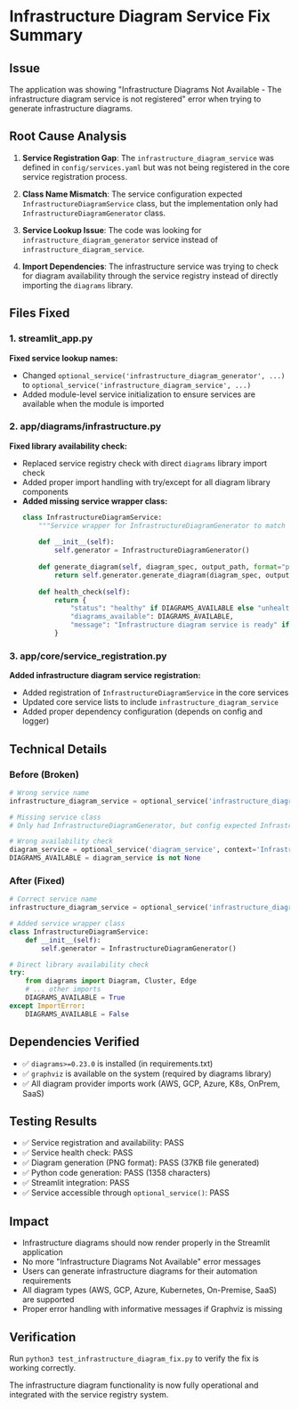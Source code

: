 # Infrastructure Diagram Service Fix Summary

## Issue
The application was showing "Infrastructure Diagrams Not Available - The infrastructure diagram service is not registered" error when trying to generate infrastructure diagrams.

## Root Cause Analysis
1. **Service Registration Gap**: The `infrastructure_diagram_service` was defined in `config/services.yaml` but was not being registered in the core service registration process.

2. **Class Name Mismatch**: The service configuration expected `InfrastructureDiagramService` class, but the implementation only had `InfrastructureDiagramGenerator` class.

3. **Service Lookup Issue**: The code was looking for `infrastructure_diagram_generator` service instead of `infrastructure_diagram_service`.

4. **Import Dependencies**: The infrastructure service was trying to check for diagram availability through the service registry instead of directly importing the `diagrams` library.

## Files Fixed

### 1. streamlit_app.py
**Fixed service lookup names:**
- Changed `optional_service('infrastructure_diagram_generator', ...)` to `optional_service('infrastructure_diagram_service', ...)`
- Added module-level service initialization to ensure services are available when the module is imported

### 2. app/diagrams/infrastructure.py  
**Fixed library availability check:**
- Replaced service registry check with direct `diagrams` library import check
- Added proper import handling with try/except for all diagram library components
- **Added missing service wrapper class:**
  ```python
  class InfrastructureDiagramService:
      """Service wrapper for InfrastructureDiagramGenerator to match service registry expectations."""
      
      def __init__(self):
          self.generator = InfrastructureDiagramGenerator()
      
      def generate_diagram(self, diagram_spec, output_path, format="png"):
          return self.generator.generate_diagram(diagram_spec, output_path, format)
      
      def health_check(self):
          return {
              "status": "healthy" if DIAGRAMS_AVAILABLE else "unhealthy",
              "diagrams_available": DIAGRAMS_AVAILABLE,
              "message": "Infrastructure diagram service is ready" if DIAGRAMS_AVAILABLE else "Diagrams library not available"
          }
  ```

### 3. app/core/service_registration.py
**Added infrastructure diagram service registration:**
- Added registration of `InfrastructureDiagramService` in the core services
- Updated core service lists to include `infrastructure_diagram_service`
- Added proper dependency configuration (depends on config and logger)

## Technical Details

### Before (Broken)
```python
# Wrong service name
infrastructure_diagram_service = optional_service('infrastructure_diagram_generator', ...)

# Missing service class
# Only had InfrastructureDiagramGenerator, but config expected InfrastructureDiagramService

# Wrong availability check
diagram_service = optional_service('diagram_service', context='InfrastructureDiagramGenerator')
DIAGRAMS_AVAILABLE = diagram_service is not None
```

### After (Fixed)
```python
# Correct service name
infrastructure_diagram_service = optional_service('infrastructure_diagram_service', ...)

# Added service wrapper class
class InfrastructureDiagramService:
    def __init__(self):
        self.generator = InfrastructureDiagramGenerator()

# Direct library availability check
try:
    from diagrams import Diagram, Cluster, Edge
    # ... other imports
    DIAGRAMS_AVAILABLE = True
except ImportError:
    DIAGRAMS_AVAILABLE = False
```

## Dependencies Verified
- ✅ `diagrams>=0.23.0` is installed (in requirements.txt)
- ✅ `graphviz` is available on the system (required by diagrams library)
- ✅ All diagram provider imports work (AWS, GCP, Azure, K8s, OnPrem, SaaS)

## Testing Results
- ✅ Service registration and availability: PASS
- ✅ Service health check: PASS  
- ✅ Diagram generation (PNG format): PASS (37KB file generated)
- ✅ Python code generation: PASS (1358 characters)
- ✅ Streamlit integration: PASS
- ✅ Service accessible through `optional_service()`: PASS

## Impact
- Infrastructure diagrams should now render properly in the Streamlit application
- No more "Infrastructure Diagrams Not Available" error messages
- Users can generate infrastructure diagrams for their automation requirements
- All diagram types (AWS, GCP, Azure, Kubernetes, On-Premise, SaaS) are supported
- Proper error handling with informative messages if Graphviz is missing

## Verification
Run `python3 test_infrastructure_diagram_fix.py` to verify the fix is working correctly.

The infrastructure diagram functionality is now fully operational and integrated with the service registry system.